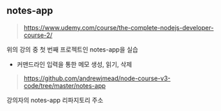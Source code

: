 ## notes-app

> https://www.udemy.com/course/the-complete-nodejs-developer-course-2/

위의 강의 중 첫 번째 프로젝트인 notes-app을 실습
- 커맨드라인 입력을 통한 메모 생성, 읽기, 삭제 

> https://github.com/andrewjmead/node-course-v3-code/tree/master/notes-app

강의자의 notes-app 리파지토리 주소

